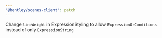 ```yaml
---
"@bentley/scenes-client": patch
---
```


Change `lineWeight` in ExpressionStyling to allow `ExpressionOrConditions` instead of only `ExpressionString`
